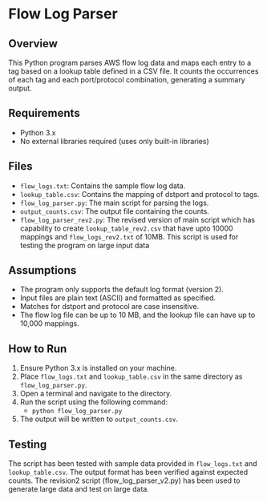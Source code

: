 # Flow Log Parser

## Overview
This Python program parses AWS flow log data and maps each entry to a tag based on a lookup table defined in a CSV file. It counts the occurrences of each tag and each port/protocol combination, generating a summary output.

## Requirements
- Python 3.x
- No external libraries required (uses only built-in libraries)

## Files
- `flow_logs.txt`: Contains the sample flow log data.
- `lookup_table.csv`: Contains the mapping of dstport and protocol to tags.
- `flow_log_parser.py`: The main script for parsing the logs.
- `output_counts.csv`: The output file containing the counts.
- `flow_log_parser_rev2.py`: The revised version of main script which has capability to create `lookup_table_rev2.csv` that have upto 10000 mappings and `flow_logs_rev2.txt` of 10MB. This script is used for testing the program on  large input data

## Assumptions
- The program only supports the default log format (version 2).
- Input files are plain text (ASCII) and formatted as specified.
- Matches for dstport and protocol are case insensitive.
- The flow log file can be up to 10 MB, and the lookup file can have up to 10,000 mappings.

## How to Run
1. Ensure Python 3.x is installed on your machine.
2. Place `flow_logs.txt` and `lookup_table.csv` in the same directory as `flow_log_parser.py`.
3. Open a terminal and navigate to the directory.
4. Run the script using the following command: 
    - `python flow_log_parser.py`
5. The output will be written to `output_counts.csv`.

## Testing
The script has been tested with sample data provided in `flow_logs.txt` and `lookup_table.csv`. The output format has been verified against expected counts.
The revision2 script (flow_log_parser_v2.py) has been used to generate large data and test on large data.